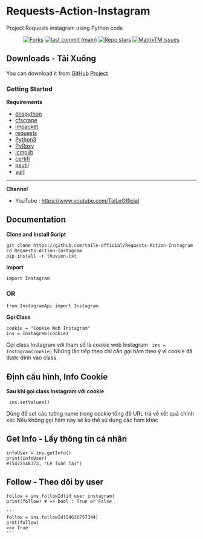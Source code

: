 # Requests-Action-Instagram

Project Requests instagram using Python code

<p align="center">
<a href="#"><img alt="Forks" src="https://img.shields.io/github/forks/taile-official/Requests-Action-Instagram?style=for-the-badge"></a>
<a href="#"><img alt="last commit (main)" src="https://img.shields.io/github/last-commit/taile-official/Requests-Action-Instagram/main?color=green&style=for-the-badge"></a>
<a href="#"><img alt="Repo stars" src="https://img.shields.io/github/stars/taile-official/Requests-Action-Instagram?style=for-the-badge&color=yellow"></a>
<a href="https://github.com/taile-official/Requests-Action-Instagrams"><img alt="MatrixTM issues" src="https://img.shields.io/github/issues/taile-official/Requests-Action-Instagram?color=purple&style=for-the-badge"></a>

  

## Downloads - Tải Xuống

You can download it from [GitHub Project](https://github.com/taile-official/Requests-Action-Instagram)

### Getting Started

**Requirements**

* [dnspython](https://github.com/rthalley/dnspython)
* [cfscrape](https://github.com/Anorov/cloudflare-scrape)
* [impacket](https://github.com/SecureAuthCorp/impacket)
* [requests](https://github.com/psf/requests)
* [Python3](https://www.python.org/downloads/release/python-3106/)
* [PyRoxy](https://github.com/MatrixTM/PyRoxy)
* [icmplib](https://github.com/ValentinBELYN/icmplib)
* [certifi](https://github.com/certifi/python-certifi)
* [psutil](https://github.com/giampaolo/psutil)
* [yarl](https://github.com/aio-libs/yarl)
---

**Channel**
* YouTube : https://www.youtube.com/TaiLeOfficial

## Documentation
**Clone and Install Script**

```shell script
git clone https://github.com/taile-official/Requests-Action-Instagram
cd Requests-Action-Instagram
pip install -r thuvien.txt
```


**Import**

```shell script
import Instagram
```

### OR

```shell script
from InstagramApi import Instagram
```

**Gọi Class**

```shell script
cookie = "Cookie Web Instagram"
ins = Instagram(cookie)
```
Gọi class Instagram với tham số là cookie web Instagram ``` ins = Instagram(cookie)```
Những lần tiếp theo chỉ cần gọi hàm theo ý vì cookie đã được đính vào class

## Định cấu hình, Info Cookie
**Sau khi gọi class Instagram với cookie**
```shell script
 ins.setValues()
```
Dùng để set các tường name trong cookie tổng để URL trả về kết quả chính xác
Nếu không gọi hàm này sẽ ko thể sử dụng các hàm khác

  
## Get Info - Lấy thông tin cá nhân
```shell script
infoUser = ins.getInfo()
print(infoUser)
#(5472148373, "Lê Tuấn Tài")
```
  
## Follow - Theo dõi by user
```shell script
follow = ins.followId(id user instagram)
print(follow) # => bool : True or False

'''
follow = ins.followId(54636757344)
prnt(follow)
>>> True
'''
```
